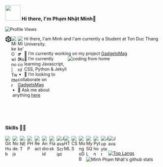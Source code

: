 ### <img src="https://i.pinimg.com/originals/00/4b/17/004b173f6e3d6843df10114e087f30a8.gif" width="50" height="50" /> Hi there, I'm <b>Phạm Nhật Minh</b>👋
![Profile Views](https://hits.seeyoufarm.com/api/count/incr/badge.svg?url=https://github.com/MinhPhamNhat/&title=Profile%20Views)


<a href="https://codesandbox.io/u/mikeeowino">
  <img align="left" alt="Mike Owino | CodeSandbox" width="20px" src="https://raw.githubusercontent.com/anuraghazra/anuraghazra/master/assets/codesandbox.svg" />
</a>
<a href="https://twitter.com/mikeeowino">
  <img align="left" alt="Mike Owino | Twitter" width="21px" src="https://raw.githubusercontent.com/anuraghazra/anuraghazra/master/assets/twitter.svg" />
</a>
<a href="https://discord.gg/VK4k3Br">
  <img align="left" alt="Mike's Discord" width="21px" src="https://raw.githubusercontent.com/anuraghazra/anuraghazra/master/assets/discord-round.svg" />
</a>

Hi there, I'am Minh and I'am currently a Student at Ton Duc Thang University.

- 🔭 I’m currently working on my project [GadgetsMag](https://github.com/gadgetsmag.github.io) <img align="right" alt="coding from home" src= "https://camo.githubusercontent.com/410dd0b1b800cd1e13965237beee2a32474be978/68747470733a2f2f6d656469612e67697068792e636f6d2f6d656469612f4d3967624264396e6244724f5475314d71782f67697068792e676966" height = 200 width = 300/>
- 🌱 I’m currently learning Javascript, CSS,  Python & Jekyll
- 👯 I’m looking to collaborate on [GadgetsMag](https://github.com/gadgetsmag.github.io)
- 💬 Ask me about anything [here](https://github.com/MikeOwino/MikeOwino/issues)
<br>
<br>
<br>

### Skills 👨‍💻

<img align="left" alt="GitHub" title="GitHub" width="24px" src="https://cdn.jsdelivr.net/npm/simple-icons@3.2.0/icons/github.svg" />
<img align="left" alt="Node.js" title="Node.js" width="24px" src="https://cdn.jsdelivr.net/npm/simple-icons@6.2.0/icons/nodedotjs.svg" />
<img align="left" alt=".NET" title=".NET" width="24px" src="https://cdn.jsdelivr.net/npm/simple-icons@6.2.0/icons/dotnet.svg" />
<img align="left" alt="PHP" title="PHP" width="24px" src="https://cdn.jsdelivr.net/npm/simple-icons@6.2.0/icons/php.svg" />
<img align="left" alt="React" title="React" width="24px" src="https://cdn.jsdelivr.net/npm/simple-icons@3.2.0/icons/react.svg" />
<img align="left" alt="Android" title="Android" width="24px" src="https://cdn.jsdelivr.net/npm/simple-icons@3.2.0/icons/android.svg" />
<img align="left" alt="Flask" title="Flask" width="24px" src="https://cdn.jsdelivr.net/npm/simple-icons@3.2.0/icons/flask.svg" />
<img align="left" alt="JavaScript" title="JavaScript" width="24px" src="https://cdn.jsdelivr.net/npm/simple-icons@3.2.0/icons/javascript.svg" />
<img align="left" alt="HTML" title="HTML" width="24px" src="https://cdn.jsdelivr.net/npm/simple-icons@3.2.0/icons/html5.svg" />
<img align="left" alt="CSS" title="CSS" width="24px" src="https://cdn.jsdelivr.net/npm/simple-icons@3.2.0/icons/css3.svg" />
<img align="left" alt="MongoDB" title="MongoDB" width="24px" src="https://cdn.jsdelivr.net/npm/simple-icons@3.2.0/icons/mongodb.svg" />
<img align="left" alt="MySQL" title="MySQL" width="24px" src="https://cdn.jsdelivr.net/npm/simple-icons@3.2.0/icons/mysql.svg" />
<img align="left" alt="Python" title="Python" width="24px" src="https://cdn.jsdelivr.net/npm/simple-icons@3.2.0/icons/python.svg" />
<img align="left" alt="Jupyter" title="Jupyter" width="24px" src="https://cdn.jsdelivr.net/npm/simple-icons@3.2.0/icons/jupyter.svg" />
<img align="left" alt="Java" title="Java" width="24px" src="https://cdn.jsdelivr.net/npm/simple-icons@3.2.0/icons/java.svg" />
<br>
<br>

[![Top Langs](https://github-readme-stats.vercel.app/api/top-langs/?username=MinhPhamNhat&layout=compact&theme=highcontrast)](https://github.com/MinhPhamNhat/)
![Minh Phạm Nhật's github stats](https://github-readme-stats.vercel.app/api?username=MinhPhamNhat&count_private=true&show_icons=true&theme=highcontrast)


